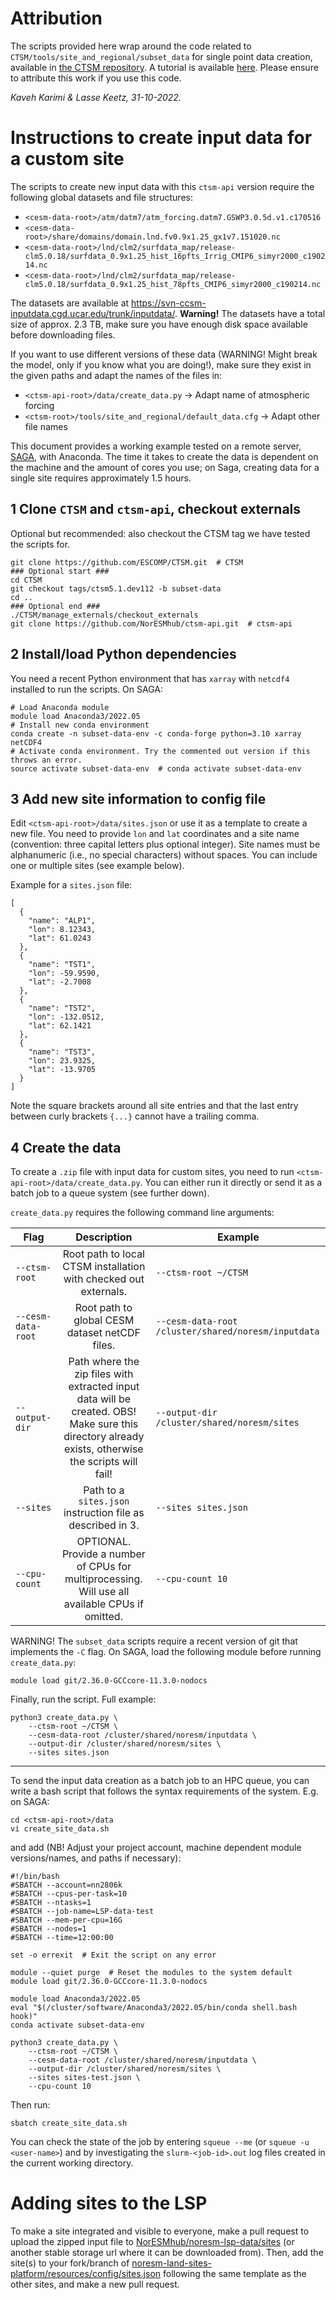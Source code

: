 # Attribution

The scripts provided here wrap around the code related to `CTSM/tools/site_and_regional/subset_data` for single point data creation, available in [the CTSM repository](https://github.com/ESCOMP/CTSM/tree/ctsm5.1.dev112/tools/site_and_regional). A tutorial is available [here](https://github.com/NCAR/CTSM-Tutorial-2022/blob/main/notebooks/Day2a_GenericSinglePoint.ipynb). Please ensure to attribute this work if you use this code.

_Kaveh Karimi & Lasse Keetz, 31-10-2022._

# Instructions to create input data for a custom site

The scripts to create new input data with this `ctsm-api` version require the following global datasets and file structures:

- `<cesm-data-root>/atm/datm7/atm_forcing.datm7.GSWP3.0.5d.v1.c170516`
- `<cesm-data-root>/share/domains/domain.lnd.fv0.9x1.25_gx1v7.151020.nc`
- `<cesm-data-root>/lnd/clm2/surfdata_map/release-clm5.0.18/surfdata_0.9x1.25_hist_16pfts_Irrig_CMIP6_simyr2000_c190214.nc`
- `<cesm-data-root>/lnd/clm2/surfdata_map/release-clm5.0.18/surfdata_0.9x1.25_hist_78pfts_CMIP6_simyr2000_c190214.nc`

The datasets are available at https://svn-ccsm-inputdata.cgd.ucar.edu/trunk/inputdata/. **Warning!** The datasets have a total size of approx. 2.3 TB, make sure you have enough disk space available before downloading files.

If you want to use different versions of these data (WARNING! Might break the model, only if you know what you are doing!), make sure they exist in the given paths and adapt the names of the files in:

- `<ctsm-api-root>/data/create_data.py` -> Adapt name of atmospheric forcing
- `<ctsm-root>/tools/site_and_regional/default_data.cfg` -> Adapt other file names

This document provides a working example tested on a remote server, [SAGA](https://documentation.sigma2.no/hpc_machines/saga.html), with Anaconda. The time it takes to create the data is dependent on the machine and the amount of cores you use; on Saga, creating data for a single site requires approximately 1.5 hours.

## 1 Clone `CTSM` and `ctsm-api`, checkout externals

Optional but recommended: also checkout the CTSM tag we have tested the scripts for.

```
git clone https://github.com/ESCOMP/CTSM.git  # CTSM
### Optional start ###
cd CTSM
git checkout tags/ctsm5.1.dev112 -b subset-data
cd ..
### Optional end ###
./CTSM/manage_externals/checkout_externals
git clone https://github.com/NorESMhub/ctsm-api.git  # ctsm-api
```

## 2 Install/load Python dependencies

You need a recent Python environment that has `xarray` with `netcdf4` installed to run the scripts.
On SAGA:

```
# Load Anaconda module
module load Anaconda3/2022.05
# Install new conda environment
conda create -n subset-data-env -c conda-forge python=3.10 xarray netCDF4
# Activate conda environment. Try the commented out version if this throws an error.
source activate subset-data-env  # conda activate subset-data-env
```

## 3 Add new site information to config file

Edit `<ctsm-api-root>/data/sites.json` or use it as a template to create a new file.
You need to provide `lon` and `lat` coordinates and a site name (convention: three capital letters plus optional integer). Site names must be alphanumeric (i.e., no special characters) without spaces. You can include one or multiple sites (see example below).

Example for a `sites.json` file:

```
[
  {
    "name": "ALP1",
    "lon": 8.12343,
    "lat": 61.0243
  },
  {
    "name": "TST1",
    "lon": -59.9590,
    "lat": -2.7008
  },
  {
    "name": "TST2",
    "lon": -132.0512,
    "lat": 62.1421
  },
  {
    "name": "TST3",
    "lon": 23.9325,
    "lat": -13.9705
  }
]
```

Note the square brackets around all site entries and that the last entry between curly brackets `{...}`
cannot have a trailing comma.

## 4 Create the data

To create a `.zip` file with input data for custom sites, you need to run `<ctsm-api-root>/data/create_data.py`. You can either run it directly or send it as a batch job to a queue system (see further down).

`create_data.py` requires the following command line arguments:

| Flag        | Description           | Example  |
| ------------- |:-------------:| ----- |
| `--ctsm-root`      | Root path to local CTSM installation with checked out externals. | `--ctsm-root ~/CTSM` |
| `--cesm-data-root` | Root path to global CESM dataset netCDF files. | `--cesm-data-root /cluster/shared/noresm/inputdata` |
| `--output-dir`     | Path where the zip files with extracted input data will be created. OBS! Make sure this directory already exists, otherwise the scripts will fail! | `--output-dir /cluster/shared/noresm/sites` |
| `--sites`      | Path to a `sites.json` instruction file as described in 3. | `--sites sites.json` |
| `--cpu-count`      | OPTIONAL. Provide a number of CPUs for multiprocessing. Will use all available CPUs if omitted.  | `--cpu-count 10` |

WARNING! The `subset_data` scripts require a recent version of git that implements the `-C` flag. On SAGA, load the following module before running `create_data.py`:

```
module load git/2.36.0-GCCcore-11.3.0-nodocs
```

Finally, run the script. Full example:

```
python3 create_data.py \
    --ctsm-root ~/CTSM \
    --cesm-data-root /cluster/shared/noresm/inputdata \
    --output-dir /cluster/shared/noresm/sites \
    --sites sites.json
```

---

To send the input data creation as a batch job to an HPC queue, you can write a bash script that follows the syntax requirements of the system. E.g. on SAGA:

```
cd <ctsm-api-root>/data
vi create_site_data.sh
```

and add (NB! Adjust your project account, machine dependent module versions/names, and paths if necessary):

```
#!/bin/bash
#SBATCH --account=nn2806k
#SBATCH --cpus-per-task=10
#SBATCH --ntasks=1
#SBATCH --job-name=LSP-data-test
#SBATCH --mem-per-cpu=16G
#SBATCH --nodes=1
#SBATCH --time=12:00:00

set -o errexit  # Exit the script on any error

module --quiet purge  # Reset the modules to the system default
module load git/2.36.0-GCCcore-11.3.0-nodocs

module load Anaconda3/2022.05
eval "$(/cluster/software/Anaconda3/2022.05/bin/conda shell.bash hook)"
conda activate subset-data-env

python3 create_data.py \
    --ctsm-root ~/CTSM \
    --cesm-data-root /cluster/shared/noresm/inputdata \
    --output-dir /cluster/shared/noresm/sites \
    --sites sites-test.json \
    --cpu-count 10
```

Then run:

```
sbatch create_site_data.sh
```

You can check the state of the job by entering `squeue --me` (or `squeue -u <user-name>`) and by investigating the `slurm-<job-id>.out` log files created in the current working directory.

# Adding sites to the LSP

To make a site integrated and visible to everyone, make a pull request to upload the zipped input file to [NorESMhub/noresm-lsp-data/sites](https://github.com/NorESMhub/noresm-lsp-data/tree/main/sites) (or another stable storage url where it can be downloaded from). Then, add the site(s) to your fork/branch of [noresm-land-sites-platform/resources/config/sites.json](https://github.com/NorESMhub/noresm-land-sites-platform/blob/main/resources/config/sites.json) following the same template as the other sites, and make a new pull request.
